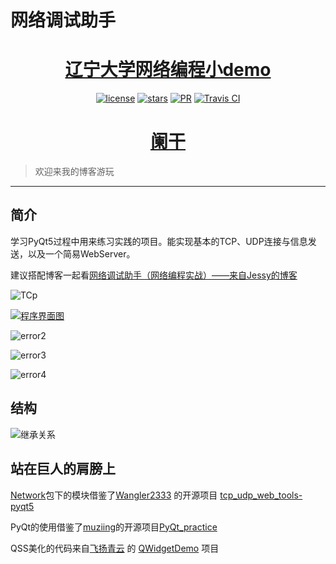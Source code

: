 # 网络调试助手



<h1 align="center"><a href="https://github.com/JessyTsu1/LNU-Network" target="_blank">辽宁大学网络编程小demo</a></h1>
<p align="center">
<a href="https://github.com/JessyTsu1/LNU-Network/issues"><img alt="license" src="https://github.com/JessyTsu1/LNU-Network/license-Apache--2.0-blue"/></a>
<a href="https://github.com/JessyTsu1/LNU-Network/issues"><img alt="stars" src="https://github.com/JessyTsu1/LNU-Network"></a>
<a href="https://github.com/JessyTsu1/LNU-Network/issues"><img alt="PR" src="https://img.shields.io/badge/PRs-welcome-green"></a>
<a href="https://github.com/JessyTsu1/LNU-Network/issues"><img alt="Travis CI" src="https://img.shields.io/badge/build-done-blue"/></a>
</p>
<h1 align="center"><a href="http://119.29.52.131:8090/" target="_blank">阑干</a></h1>

> 欢迎来我的博客游玩

-------------------------------------------------------------------------------



## 简介

学习PyQt5过程中用来练习实践的项目。能实现基本的TCP、UDP连接与信息发送，以及一个简易WebServer。

建议搭配博客一起看[网络调试助手（网络编程实战）——来自Jessy的博客](http://119.29.52.131:8090/archives/wang-luo-diao-shi-zhu-shou-she-ji-ji-lu)





![TCp](http://119.29.52.131:8090/upload/2021/05/TCp-aae3d138641e4426a74a45322f524b7a.png)



[![程序界面图](https://oss.muzing.top/image/image-20210214212200103.png)](https://oss.muzing.top/image/image-20210214212200103.png)

![error2](http://119.29.52.131:8090/upload/2021/05/error2-d97a7fe380d64d1db1d618e0fccd260c.png)

![error3](http://119.29.52.131:8090/upload/2021/05/error3-5468cd6ba68a41da9f2da370211ec375.png)

![error4](http://119.29.52.131:8090/upload/2021/05/error4-52f7794268df4345b4e6e2e8df361e02.png)



## 结构

![继承关系](https://oss.muzing.top/image/image-20210212193805.png)

## 站在巨人的肩膀上

[Network](https://muzing.top/posts/5ab16c09/Network)包下的模块借鉴了[Wangler2333](https://github.com/Wangler2333) 的开源项目 [tcp_udp_web_tools-pyqt5](https://github.com/Wangler2333/tcp_udp_web_tools-pyqt5)

PyQt的使用借鉴了[muziing](github.com/muziing)的开源项目[PyQt_practice](https://github.com/muziing/PyQt_practice)

QSS美化的代码来自[飞扬青云](https://blog.csdn.net/feiyangqingyun) 的 [QWidgetDemo](https://github.com/feiyangqingyun/QWidgetDemo) 项目